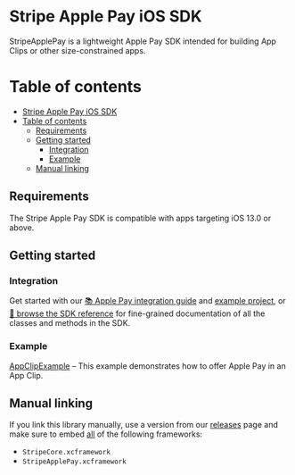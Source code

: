 Stripe Apple Pay iOS SDK
======

StripeApplePay is a lightweight Apple Pay SDK intended for building App Clips or other size-constrained apps.

# Table of contents

<!--ts-->
- [Stripe Apple Pay iOS SDK](#stripe-apple-pay-ios-sdk)
- [Table of contents](#table-of-contents)
  - [Requirements](#requirements)
  - [Getting started](#getting-started)
    - [Integration](#integration)
    - [Example](#example)
  - [Manual linking](#manual-linking)

<!--te-->

## Requirements

The Stripe Apple Pay SDK is compatible with apps targeting iOS 13.0 or above.

## Getting started

### Integration

Get started with our [📚 Apple Pay integration guide](https://stripe.com/docs/apple-pay?platform=ios) and [example project](../Example/AppClipExample), or [📘 browse the SDK reference](https://stripe.dev/stripe-ios/stripe-applepay/index.html) for fine-grained documentation of all the classes and methods in the SDK.

### Example

[AppClipExample](../Example/AppClipExample) – This example demonstrates how to offer Apple Pay in an App Clip.

## Manual linking

If you link this library manually, use a version from our [releases](https://github.com/stripe/stripe-ios/releases) page and make sure to embed <ins>all</ins> of the following frameworks:
- `StripeCore.xcframework`
- `StripeApplePay.xcframework`
